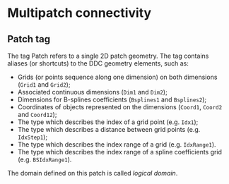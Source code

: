 # Multipatch connectivity 

## Patch tag
The tag Patch refers to a single 2D patch geometry. The tag contains aliases (or shortcuts) to the DDC geometry elements, such as: 

* Grids (or points sequence along one dimension) on both dimensions (`Grid1` and `Grid2`);  
* Associated continuous dimensions (`Dim1` and `Dim2`);  
* Dimensions for B-splines coefficients (`Bsplines1` and `Bsplines2`);  
* Coordinates of objects represented on the dimensions (`Coord1`, `Coord2` and `Coord12`);  
* The type which describes the index of a grid point (e.g. `Idx1`);  
* The type which describes a distance between grid points (e.g. `IdxStep1`); 
* The type which describes the index range of a grid (e.g. `IdxRange1`).
* The type which describes the index range of a spline coefficients grid (e.g. `BSIdxRange1`).

The domain defined on this patch is called *logical domain*. 